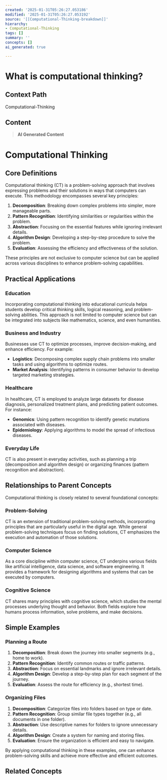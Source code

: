 ```yaml
---
created: '2025-01-31T05:26:27.053186'
modified: '2025-01-31T05:26:27.053192'
source: '[[Computational-Thinking-breakdown]]'
hierarchy:
- Computational-Thinking
tags: []
summary: ''
concepts: []
ai_generated: true

---
```


# What is computational thinking?

## Context Path
Computational-Thinking

## Content
> **AI Generated Content**
 # Computational Thinking

## Core Definitions

Computational thinking (CT) is a problem-solving approach that involves expressing problems and their solutions in ways that computers can execute. This methodology encompasses several key principles:

1. **Decomposition**: Breaking down complex problems into simpler, more manageable parts.
2. **Pattern Recognition**: Identifying similarities or regularities within the problem.
3. **Abstraction**: Focusing on the essential features while ignoring irrelevant details.
4. **Algorithm Design**: Developing a step-by-step procedure to solve the problem.
5. **Evaluation**: Assessing the efficiency and effectiveness of the solution.

These principles are not exclusive to computer science but can be applied across various disciplines to enhance problem-solving capabilities.

## Practical Applications

### Education

Incorporating computational thinking into educational curricula helps students develop critical thinking skills, logical reasoning, and problem-solving abilities. This approach is not limited to computer science but can be integrated into subjects like mathematics, science, and even humanities.

### Business and Industry

Businesses use CT to optimize processes, improve decision-making, and enhance efficiency. For example:

- **Logistics**: Decomposing complex supply chain problems into smaller tasks and using algorithms to optimize routes.
- **Market Analysis**: Identifying patterns in consumer behavior to develop targeted marketing strategies.

### Healthcare

In healthcare, CT is employed to analyze large datasets for disease diagnosis, personalized treatment plans, and predicting patient outcomes. For instance:

- **Genomics**: Using pattern recognition to identify genetic mutations associated with diseases.
- **Epidemiology**: Applying algorithms to model the spread of infectious diseases.

### Everyday Life

CT is also present in everyday activities, such as planning a trip (decomposition and algorithm design) or organizing finances (pattern recognition and abstraction).

## Relationships to Parent Concepts

Computational thinking is closely related to several foundational concepts:

### Problem-Solving

CT is an extension of traditional problem-solving methods, incorporating principles that are particularly useful in the digital age. While general problem-solving techniques focus on finding solutions, CT emphasizes the execution and automation of those solutions.

### Computer Science

As a core discipline within computer science, CT underpins various fields like artificial intelligence, data science, and software engineering. It provides a framework for designing algorithms and systems that can be executed by computers.

### Cognitive Science

CT shares many principles with cognitive science, which studies the mental processes underlying thought and behavior. Both fields explore how humans process information, solve problems, and make decisions.

## Simple Examples

### Planning a Route

1. **Decomposition**: Break down the journey into smaller segments (e.g., home to work).
2. **Pattern Recognition**: Identify common routes or traffic patterns.
3. **Abstraction**: Focus on essential landmarks and ignore irrelevant details.
4. **Algorithm Design**: Develop a step-by-step plan for each segment of the journey.
5. **Evaluation**: Assess the route for efficiency (e.g., shortest time).

### Organizing Files

1. **Decomposition**: Categorize files into folders based on type or date.
2. **Pattern Recognition**: Group similar file types together (e.g., all documents in one folder).
3. **Abstraction**: Use descriptive names for folders to ignore unnecessary details.
4. **Algorithm Design**: Create a system for naming and storing files.
5. **Evaluation**: Ensure the organization is efficient and easy to navigate.

By applying computational thinking in these examples, one can enhance problem-solving skills and achieve more effective and efficient outcomes.

## Related Concepts
